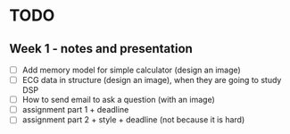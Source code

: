# TODO

## Week 1 - notes and presentation

- [ ] Add memory model for simple calculator (design an image)
- [ ] ECG data in structure (design an image), when they are going to study DSP
- [ ] How to send email to ask a question (with an image)
- [ ] assignment part 1 + deadline
- [ ] assignment part 2 + style + deadline (not because it is hard)